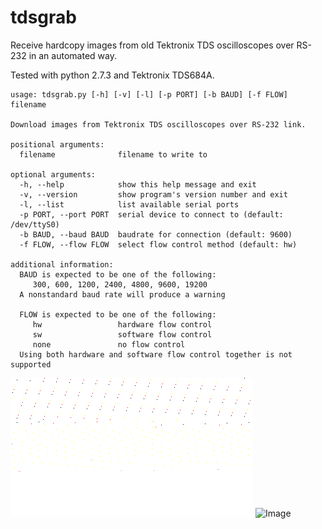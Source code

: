 tdsgrab
=======

Receive hardcopy images from old Tektronix TDS oscilloscopes over RS-232 in an automated way.

Tested with python 2.7.3 and Tektronix TDS684A.

    usage: tdsgrab.py [-h] [-v] [-l] [-p PORT] [-b BAUD] [-f FLOW] filename

    Download images from Tektronix TDS oscilloscopes over RS-232 link.

    positional arguments:
      filename              filename to write to

    optional arguments:
      -h, --help            show this help message and exit
      -v, --version         show program's version number and exit
      -l, --list            list available serial ports
      -p PORT, --port PORT  serial device to connect to (default: /dev/ttyS0)
      -b BAUD, --baud BAUD  baudrate for connection (default: 9600)
      -f FLOW, --flow FLOW  select flow control method (default: hw)

    additional information:
      BAUD is expected to be one of the following:
         300, 600, 1200, 2400, 4800, 9600, 19200
      A nonstandard baud rate will produce a warning

      FLOW is expected to be one of the following:
         hw                 hardware flow control
         sw                 software flow control
         none               no flow control
      Using both hardware and software flow control together is not supported

![Image](gfx/tdsgrab.png?raw=true)
![Image](gfx/plot.png?raw=true)

